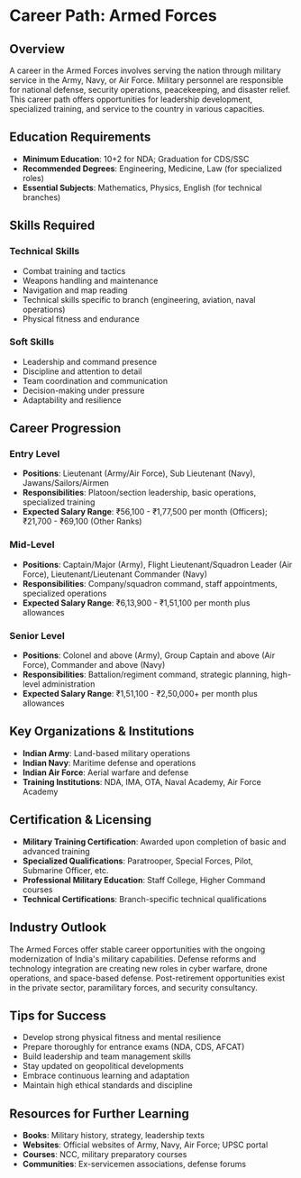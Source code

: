 # Career Path: Armed Forces

## Overview
A career in the Armed Forces involves serving the nation through military service in the Army, Navy, or Air Force. Military personnel are responsible for national defense, security operations, peacekeeping, and disaster relief. This career path offers opportunities for leadership development, specialized training, and service to the country in various capacities.

## Education Requirements
- **Minimum Education**: 10+2 for NDA; Graduation for CDS/SSC
- **Recommended Degrees**: Engineering, Medicine, Law (for specialized roles)
- **Essential Subjects**: Mathematics, Physics, English (for technical branches)

## Skills Required
### Technical Skills
- Combat training and tactics
- Weapons handling and maintenance
- Navigation and map reading
- Technical skills specific to branch (engineering, aviation, naval operations)
- Physical fitness and endurance

### Soft Skills
- Leadership and command presence
- Discipline and attention to detail
- Team coordination and communication
- Decision-making under pressure
- Adaptability and resilience

## Career Progression
### Entry Level
- **Positions**: Lieutenant (Army/Air Force), Sub Lieutenant (Navy), Jawans/Sailors/Airmen
- **Responsibilities**: Platoon/section leadership, basic operations, specialized training
- **Expected Salary Range**: ₹56,100 - ₹1,77,500 per month (Officers); ₹21,700 - ₹69,100 (Other Ranks)

### Mid-Level
- **Positions**: Captain/Major (Army), Flight Lieutenant/Squadron Leader (Air Force), Lieutenant/Lieutenant Commander (Navy)
- **Responsibilities**: Company/squadron command, staff appointments, specialized operations
- **Expected Salary Range**: ₹6,13,900 - ₹1,51,100 per month plus allowances

### Senior Level
- **Positions**: Colonel and above (Army), Group Captain and above (Air Force), Commander and above (Navy)
- **Responsibilities**: Battalion/regiment command, strategic planning, high-level administration
- **Expected Salary Range**: ₹1,51,100 - ₹2,50,000+ per month plus allowances

## Key Organizations & Institutions
- **Indian Army**: Land-based military operations
- **Indian Navy**: Maritime defense and operations
- **Indian Air Force**: Aerial warfare and defense
- **Training Institutions**: NDA, IMA, OTA, Naval Academy, Air Force Academy

## Certification & Licensing
- **Military Training Certification**: Awarded upon completion of basic and advanced training
- **Specialized Qualifications**: Paratrooper, Special Forces, Pilot, Submarine Officer, etc.
- **Professional Military Education**: Staff College, Higher Command courses
- **Technical Certifications**: Branch-specific technical qualifications

## Industry Outlook
The Armed Forces offer stable career opportunities with the ongoing modernization of India's military capabilities. Defense reforms and technology integration are creating new roles in cyber warfare, drone operations, and space-based defense. Post-retirement opportunities exist in the private sector, paramilitary forces, and security consultancy.

## Tips for Success
- Develop strong physical fitness and mental resilience
- Prepare thoroughly for entrance exams (NDA, CDS, AFCAT)
- Build leadership and team management skills
- Stay updated on geopolitical developments
- Embrace continuous learning and adaptation
- Maintain high ethical standards and discipline

## Resources for Further Learning
- **Books**: Military history, strategy, leadership texts
- **Websites**: Official websites of Army, Navy, Air Force; UPSC portal
- **Courses**: NCC, military preparatory courses
- **Communities**: Ex-servicemen associations, defense forums
